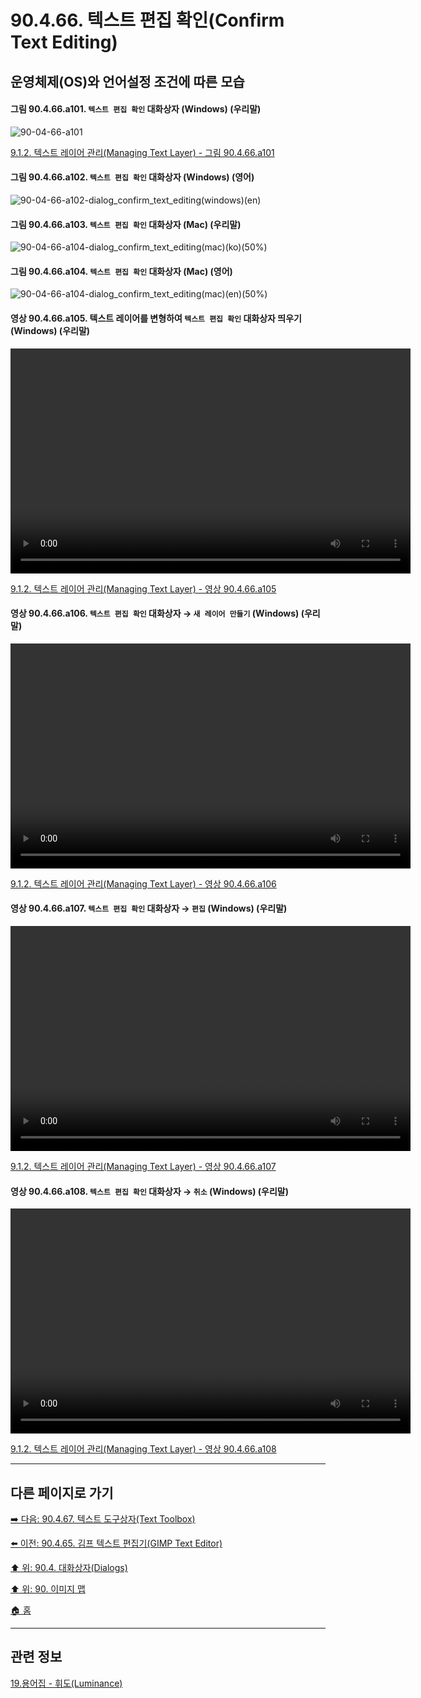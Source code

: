 # 90.4.66. 텍스트 편집 확인(Confirm Text Editing)
## 운영체제(OS)와 언어설정 조건에 따른 모습

<a id="90-04-66-a101"></a>

#### 그림 90.4.66.a101. `텍스트 편집 확인` 대화상자 (Windows) (우리말)
![90-04-66-a101](https://github.com/wonder13662/gimp/assets/15767104/d82593ac-48e6-4939-a096-e4be7ab09f71)

[9.1.2. 텍스트 레이어 관리(Managing Text Layer) - 그림 90.4.66.a101](./09-01-02-managing_text_layer.md#90-04-66-a101)

<a id="90-04-66-a102"></a>

#### 그림 90.4.66.a102. `텍스트 편집 확인` 대화상자 (Windows) (영어)
![90-04-66-a102-dialog_confirm_text_editing(windows)(en)](https://github.com/wonder13662/gimp/assets/15767104/2cfa273c-3cd1-48e6-a9ad-1f170e87cb94)

#### 그림 90.4.66.a103. `텍스트 편집 확인` 대화상자 (Mac) (우리말)
![90-04-66-a104-dialog_confirm_text_editing(mac)(ko)(50%)](https://github.com/wonder13662/gimp/assets/15767104/5c29b966-9fd1-4e2e-bea1-8bd43803cd8f)

#### 그림 90.4.66.a104. `텍스트 편집 확인` 대화상자 (Mac) (영어)
![90-04-66-a104-dialog_confirm_text_editing(mac)(en)(50%)](https://github.com/wonder13662/gimp/assets/15767104/414ba61c-4b19-4ae1-8ed0-add3af1a0e07)

<a id="90-04-66-a105"></a>

#### 영상 90.4.66.a105. 텍스트 레이어를 변형하여 `텍스트 편집 확인` 대화상자 띄우기 (Windows) (우리말)
<video controls="controls" width="640" height="360" src="https://github.com/wonder13662/gimp/assets/15767104/5607b421-5301-4cf7-9505-3fb0516b8850"></video>

[9.1.2. 텍스트 레이어 관리(Managing Text Layer) - 영상 90.4.66.a105](./09-01-02-managing_text_layer.md#90-04-66-a105)

<a id="90-04-66-a106"></a>

#### 영상 90.4.66.a106. `텍스트 편집 확인` 대화상자 → `새 레이어 만들기` (Windows) (우리말)
<video controls="controls" width="640" height="360" src="https://github.com/wonder13662/gimp/assets/15767104/58174c32-aca6-40fb-8a43-6365dce7cb08"></video>

[9.1.2. 텍스트 레이어 관리(Managing Text Layer) - 영상 90.4.66.a106](./09-01-02-managing_text_layer.md#90-04-66-a106)

<a id="90-04-66-a107"></a>

#### 영상 90.4.66.a107. `텍스트 편집 확인` 대화상자 → `편집` (Windows) (우리말)
<video controls="controls" width="640" height="360" src="https://github.com/wonder13662/gimp/assets/15767104/27bac218-9775-4b41-a01a-d74ca0464d37"></video>

[9.1.2. 텍스트 레이어 관리(Managing Text Layer) - 영상 90.4.66.a107](./09-01-02-managing_text_layer.md#90-04-66-a107)

<a id="90-04-66-a108"></a>

#### 영상 90.4.66.a108. `텍스트 편집 확인` 대화상자 → `취소` (Windows) (우리말)
<video controls="controls" width="640" height="360" src="https://github.com/wonder13662/gimp/assets/15767104/581eb616-4bd8-4fa1-873e-9dab1cd96320"></video>

[9.1.2. 텍스트 레이어 관리(Managing Text Layer) - 영상 90.4.66.a108](./09-01-02-managing_text_layer.md#90-04-66-a108)

***

## 다른 페이지로 가기
[➡️ 다음: 90.4.67. 텍스트 도구상자(Text Toolbox)](./90-04-0067-text_toolbox.md)

[⬅️ 이전: 90.4.65. 김프 텍스트 편집기(GIMP Text Editor)](./90-04-0065-gimp_text_editor.md)

[⬆️ 위: 90.4. 대화상자(Dialogs)](./90-04-0000-dialogs.md)

[⬆️ 위: 90. 이미지 맵](./90-00-image-map.md)

[🏠 홈](./00-home.md)

***

## 관련 정보

[19.용어집 - 휘도(Luminance)](./19-glossaryx-luminance.md)